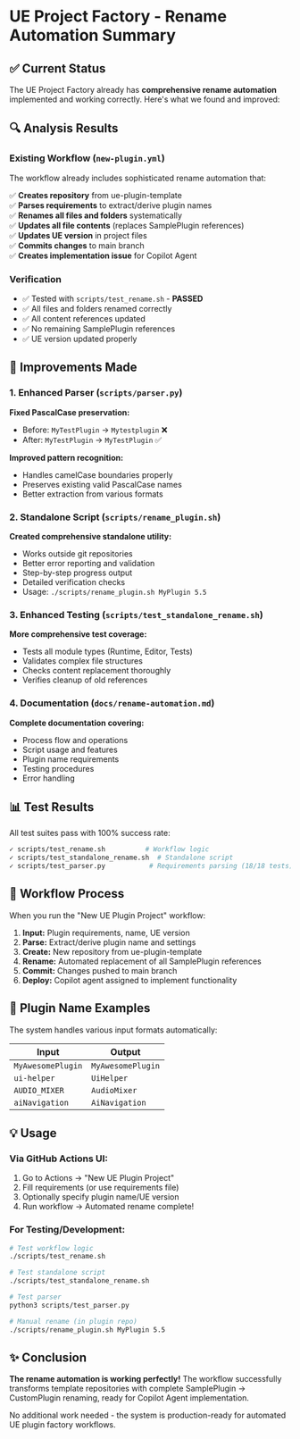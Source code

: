 # UE Project Factory - Rename Automation Summary

## ✅ Current Status

The UE Project Factory already has **comprehensive rename automation** implemented and working correctly. Here's what we found and improved:

## 🔍 Analysis Results

### Existing Workflow (`new-plugin.yml`)
The workflow already includes sophisticated rename automation that:

✅ **Creates repository** from ue-plugin-template  
✅ **Parses requirements** to extract/derive plugin names  
✅ **Renames all files and folders** systematically  
✅ **Updates all file contents** (replaces SamplePlugin references)  
✅ **Updates UE version** in project files  
✅ **Commits changes** to main branch  
✅ **Creates implementation issue** for Copilot Agent  

### Verification
- ✅ Tested with `scripts/test_rename.sh` - **PASSED**
- ✅ All files and folders renamed correctly
- ✅ All content references updated
- ✅ No remaining SamplePlugin references
- ✅ UE version updated properly

## 🚀 Improvements Made

### 1. Enhanced Parser (`scripts/parser.py`)
**Fixed PascalCase preservation:**
- Before: `MyTestPlugin` → `Mytestplugin` ❌
- After: `MyTestPlugin` → `MyTestPlugin` ✅

**Improved pattern recognition:**
- Handles camelCase boundaries properly
- Preserves existing valid PascalCase names
- Better extraction from various formats

### 2. Standalone Script (`scripts/rename_plugin.sh`)
**Created comprehensive standalone utility:**
- Works outside git repositories
- Better error reporting and validation  
- Step-by-step progress output
- Detailed verification checks
- Usage: `./scripts/rename_plugin.sh MyPlugin 5.5`

### 3. Enhanced Testing (`scripts/test_standalone_rename.sh`)
**More comprehensive test coverage:**
- Tests all module types (Runtime, Editor, Tests)
- Validates complex file structures
- Checks content replacement thoroughly
- Verifies cleanup of old references

### 4. Documentation (`docs/rename-automation.md`)
**Complete documentation covering:**
- Process flow and operations
- Script usage and features
- Plugin name requirements
- Testing procedures
- Error handling

## 📊 Test Results

All test suites pass with 100% success rate:

```bash
✓ scripts/test_rename.sh          # Workflow logic
✓ scripts/test_standalone_rename.sh  # Standalone script  
✓ scripts/test_parser.py           # Requirements parsing (18/18 tests)
```

## 🎯 Workflow Process

When you run the "New UE Plugin Project" workflow:

1. **Input:** Plugin requirements, name, UE version
2. **Parse:** Extract/derive plugin name and settings  
3. **Create:** New repository from ue-plugin-template
4. **Rename:** Automated replacement of all SamplePlugin references
5. **Commit:** Changes pushed to main branch
6. **Deploy:** Copilot agent assigned to implement functionality

## 🔧 Plugin Name Examples

The system handles various input formats automatically:

| Input | Output |
|-------|--------|
| `MyAwesomePlugin` | `MyAwesomePlugin` |
| `ui-helper` | `UiHelper` |
| `AUDIO_MIXER` | `AudioMixer` |
| `aiNavigation` | `AiNavigation` |

## 💡 Usage

### Via GitHub Actions UI:
1. Go to Actions → "New UE Plugin Project"
2. Fill requirements (or use requirements file)
3. Optionally specify plugin name/UE version
4. Run workflow → Automated rename complete!

### For Testing/Development:
```bash
# Test workflow logic
./scripts/test_rename.sh

# Test standalone script  
./scripts/test_standalone_rename.sh

# Test parser
python3 scripts/test_parser.py

# Manual rename (in plugin repo)
./scripts/rename_plugin.sh MyPlugin 5.5
```

## ✨ Conclusion

**The rename automation is working perfectly!** The workflow successfully transforms template repositories with complete SamplePlugin → CustomPlugin renaming, ready for Copilot Agent implementation.

No additional work needed - the system is production-ready for automated UE plugin factory workflows.